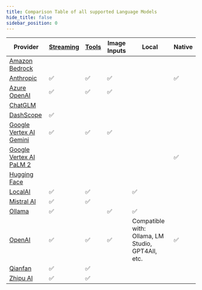 ```yaml
---
title: Comparison Table of all supported Language Models
hide_title: false
sidebar_position: 0
---
```


| Provider                                                               | [Streaming](/tutorials/response-streaming) | [Tools](/tutorials/tools) | Image Inputs | Local                                             | Native |
|------------------------------------------------------------------------|--------------------------------------------|---------------------------|--------------|---------------------------------------------------|--------|
| [Amazon Bedrock](/integrations/language-models/amazon-bedrock)         |                                            |                           |              |                                                   |        |
| [Anthropic](/integrations/language-models/anthropic)                   | ✅                                          | ✅                         | ✅            |                                                   | ✅      |
| [Azure OpenAI](/integrations/language-models/azure-open-ai)            | ✅                                          | ✅                         | ✅            |                                                   |        |
| [ChatGLM](/integrations/language-models/chatglm)                       |                                            |                           |              |                                                   |        |
| [DashScope](/integrations/language-models/dashscope)                   | ✅                                          |                           |              |                                                   |        |
| [Google Vertex AI Gemini](/integrations/language-models/google-gemini) | ✅                                          | ✅                         | ✅            |                                                   |        |
| [Google Vertex AI PaLM 2](/integrations/language-models/google-palm)   |                                            |                           |              |                                                   | ✅      |
| [Hugging Face](/integrations/language-models/hugging-face)             |                                            |                           |              |                                                   |        |
| [LocalAI](/integrations/language-models/local-ai)                      | ✅                                          | ✅                         |              | ✅                                                 |        |
| [Mistral AI](/integrations/language-models/mistral-ai)                 | ✅                                          | ✅                         |              |                                                   |        |
| [Ollama](/integrations/language-models/ollama)                         | ✅                                          |                           | ✅            | ✅                                                 |        |
| [OpenAI](/integrations/language-models/open-ai)                        | ✅                                          | ✅                         | ✅            | Compatible with: Ollama, LM Studio, GPT4All, etc. | ✅      |
| [Qianfan](/integrations/language-models/qianfan)                       | ✅                                          | ✅                         |              |                                                   |        |
| [Zhipu AI](/integrations/language-models/zhipu-ai)                     | ✅                                          | ✅                         |              |                                                   |        |
